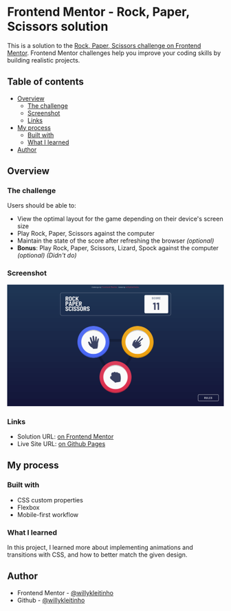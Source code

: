# Frontend Mentor - Rock, Paper, Scissors solution

This is a solution to the [Rock, Paper, Scissors challenge on Frontend Mentor](https://www.frontendmentor.io/challenges/rock-paper-scissors-game-pTgwgvgH). Frontend Mentor challenges help you improve your coding skills by building realistic projects. 

## Table of contents

- [Overview](#overview)
  - [The challenge](#the-challenge)
  - [Screenshot](#screenshot)
  - [Links](#links)
- [My process](#my-process)
  - [Built with](#built-with)
  - [What I learned](#what-i-learned)
- [Author](#author)

## Overview

### The challenge

Users should be able to:

- View the optimal layout for the game depending on their device's screen size
- Play Rock, Paper, Scissors against the computer
- Maintain the state of the score after refreshing the browser _(optional)_
- **Bonus**: Play Rock, Paper, Scissors, Lizard, Spock against the computer _(optional) (Didn't do)_ 

### Screenshot

![](./screenshot.png)


### Links

- Solution URL: [on Frontend Mentor](.)
- Live Site URL: [on Github Pages](https://willykleitinho.github.io/rock-paper-scissors/)

## My process

### Built with

- CSS custom properties
- Flexbox
- Mobile-first workflow

### What I learned

In this project, I learned more about implementing animations and transitions with CSS, and how to better match the given design.

## Author

- Frontend Mentor - [@willykleitinho](https://www.frontendmentor.io/profile/willykleitinho)
- Github - [@willykleitinho](https://github.com/willykleitinho)
